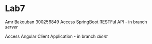 # Lab7 
Amr Bakouban 300256849
Access SpringBoot RESTFul API - in branch *server* 

Access Angular Client Application - in branch *client*

